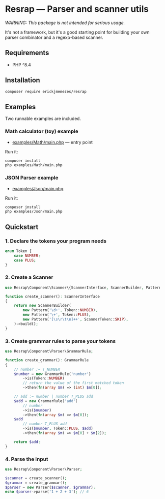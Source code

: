 # Resrap — Parser and scanner utils

*WARNING: This package is not intended for serious usage.*

It's not a framework, but it's a good starting point for building your own parser combinator and a regexp-based scanner.

## Requirements
- PHP ^8.4

## Installation
```bash
composer require erickjmenezes/resrap
```

## Examples
Two runnable examples are included.

### Math calculator (toy) example
- [examples/Math/main.php](./examples/Math/main.php) — entry point

Run it:

```bash
composer install
php examples/Math/main.php
```

### JSON Parser example
- [examples/Json/main.php](./examples/Json/main.php)

Run it:

```bash
composer install
php examples/Json/main.php
```

## Quickstart
### 1. Declare the tokens your program needs
```php
enum Token {
    case NUMBER;
    case PLUS;
}
```

### 2. Create a Scanner
```php
use Resrap\Component\Scanner\{ScannerInterface, ScannerBuilder, Pattern, ScannerToken};

function create_scanner(): ScannerInterface
{
    return new ScannerBuilder(
        new Pattern('\d+', Token::NUMBER),
        new Pattern('\+', Token::PLUS),
        new Pattern('[\s\r\t\n]++', ScannerToken::SKIP),
    )->build();
}
```

### 3. Create grammar rules to parse your tokens

```php
use Resrap\Component\Parser\GrammarRule;

function create_grammar(): GrammarRule
{
    // number := T_NUMBER
    $number = new GrammarRule('number')
        ->is(Token::NUMBER)
        // return the value of the first matched token
        ->then(fn(array $m) => (int) $m[0]);

    // add := number | number T_PLUS add
    $add = new GrammarRule('add')
        // number
        ->is($number)
        ->then(fn(array $m) => $m[0]);
    $add
        // number T_PLUS add
        ->is($number, Token::PLUS, $add)
        ->then(fn(array $m) => $m[0] + $m[2]);

    return $add;
}
```

### 4. Parse the input

```php
use Resrap\Component\Parser\Parser;

$scanner = create_scanner();
$grammar = create_grammar();
$parser = new Parser($scanner, $grammar);
echo $parser->parse('1 + 2 + 3'); // 6
```

